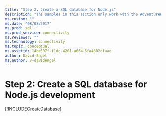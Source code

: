```yaml
---
title: "Step 2: Create a SQL database for Node.js"
description: "The samples in this section only work with the AdventureWorks schema, on either Microsoft SQL Server or Azure SQL Database."
ms.custom: ""
ms.date: "08/08/2017"
ms.prod: sql
ms.prod_service: connectivity
ms.reviewer: ""
ms.technology: connectivity
ms.topic: conceptual
ms.assetid: 14be607f-f1dc-4201-a664-5fa4682cfaae
author: David-Engel
ms.author: v-davidengel
---
```

# Step 2: Create a SQL database for Node.js development

[!INCLUDE[CreateDatabase](../../includes/createdatabase.md)]
